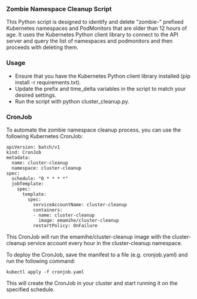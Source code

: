 ### Zombie Namespace Cleanup Script

This Python script is designed to identify and delete "zombie-" prefixed Kubernetes namespaces and PodMonitors that are older than 12 hours of age. It uses the Kubernetes Python client library to connect to the API server and query the list of namespaces and podmonitors and then proceeds with deleting them.

### Usage

- Ensure that you have the Kubernetes Python client library installed (pip install -r requirements.txt).
- Update the prefix and time_delta variables in the script to match your desired settings.
- Run the script with python cluster_cleanup.py.

### CronJob

To automate the zombie namespace cleanup process, you can use the following Kubernetes CronJob:

```
apiVersion: batch/v1
kind: CronJob
metadata:
  name: cluster-cleanup
  namespace: cluster-cleanup
spec:
  schedule: "0 * * * *"
  jobTemplate:
    spec:
      template:
        spec:
          serviceAccountName: cluster-cleanup
          containers:
          - name: cluster-cleanup
            image: emamihe/cluster-cleanup
          restartPolicy: OnFailure
```

This CronJob will run the emamihe/cluster-cleanup image with the cluster-cleanup service account every hour in the cluster-cleanup namespace. 

To deploy the CronJob, save the manifest to a file (e.g. cronjob.yaml) and run the following command:

```
kubectl apply -f cronjob.yaml
```

This will create the CronJob in your cluster and start running it on the specified schedule.
